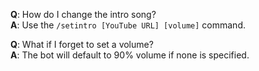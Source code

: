 **Q**: How do I change the intro song?  
**A**: Use the `/setintro [YouTube URL] [volume]` command.

**Q**: What if I forget to set a volume?  
**A**: The bot will default to 90% volume if none is specified.
